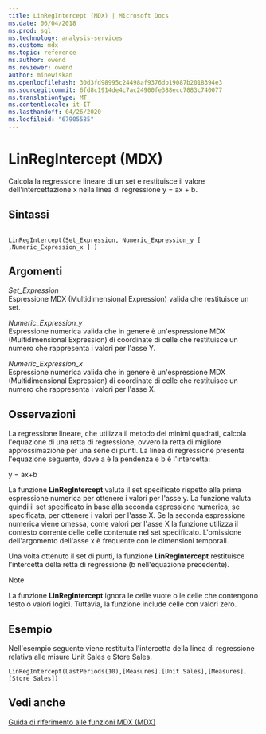 ```yaml
---
title: LinRegIntercept (MDX) | Microsoft Docs
ms.date: 06/04/2018
ms.prod: sql
ms.technology: analysis-services
ms.custom: mdx
ms.topic: reference
ms.author: owend
ms.reviewer: owend
author: minewiskan
ms.openlocfilehash: 30d3fd98995c24498af9376db19087b2018394e3
ms.sourcegitcommit: 6fd8c1914de4c7ac24900fe388ecc7883c740077
ms.translationtype: MT
ms.contentlocale: it-IT
ms.lasthandoff: 04/26/2020
ms.locfileid: "67905585"
---
```

# <a name="linregintercept-mdx"></a>LinRegIntercept (MDX)


  Calcola la regressione lineare di un set e restituisce il valore dell'intercettazione x nella linea di regressione y = ax + b.  
  
## <a name="syntax"></a>Sintassi  
  
```  
  
LinRegIntercept(Set_Expression, Numeric_Expression_y [ ,Numeric_Expression_x ] )  
```  
  
## <a name="arguments"></a>Argomenti  
 *Set_Expression*  
 Espressione MDX (Multidimensional Expression) valida che restituisce un set.  
  
 *Numeric_Expression_y*  
 Espressione numerica valida che in genere è un'espressione MDX (Multidimensional Expression) di coordinate di celle che restituisce un numero che rappresenta i valori per l'asse Y.  
  
 *Numeric_Expression_x*  
 Espressione numerica valida che in genere è un'espressione MDX (Multidimensional Expression) di coordinate di celle che restituisce un numero che rappresenta i valori per l'asse X.  
  
## <a name="remarks"></a>Osservazioni  
 La regressione lineare, che utilizza il metodo dei minimi quadrati, calcola l'equazione di una retta di regressione, ovvero la retta di migliore approssimazione per una serie di punti. La linea di regressione presenta l'equazione seguente, dove a è la pendenza e b è l'intercetta:  
  
 y = ax+b  
  
 La funzione **LinRegIntercept** valuta il set specificato rispetto alla prima espressione numerica per ottenere i valori per l'asse y. La funzione valuta quindi il set specificato in base alla seconda espressione numerica, se specificata, per ottenere i valori per l'asse X. Se la seconda espressione numerica viene omessa, come valori per l'asse X la funzione utilizza il contesto corrente delle celle contenute nel set specificato. L'omissione dell'argomento dell'asse x è frequente con le dimensioni temporali.  
  
 Una volta ottenuto il set di punti, la funzione **LinRegIntercept** restituisce l'intercetta della retta di regressione (b nell'equazione precedente).  
  
> [!NOTE]  
>  La funzione **LinRegIntercept** ignora le celle vuote o le celle che contengono testo o valori logici. Tuttavia, la funzione include celle con valori zero.  
  
## <a name="example"></a>Esempio  
 Nell'esempio seguente viene restituita l'intercetta della linea di regressione relativa alle misure Unit Sales e Store Sales.  
  
```  
LinRegIntercept(LastPeriods(10),[Measures].[Unit Sales],[Measures].[Store Sales])  
```  
  
## <a name="see-also"></a>Vedi anche  
 [Guida di riferimento alle funzioni MDX &#40;MDX&#41;](../mdx/mdx-function-reference-mdx.md)  
  
  
